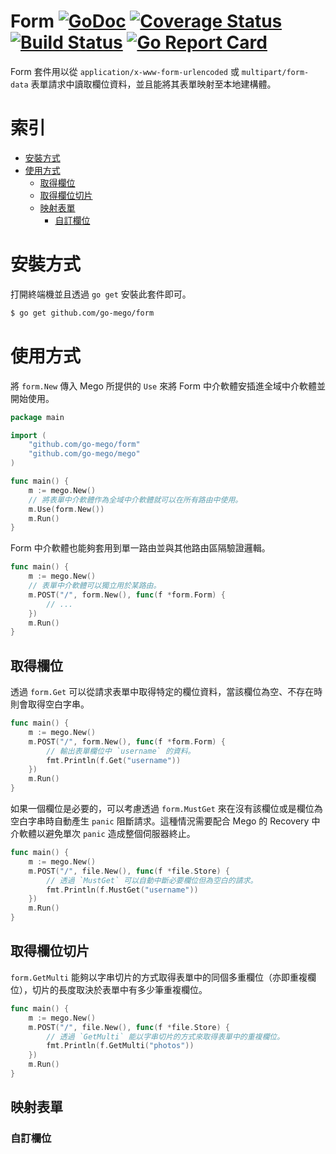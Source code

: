 # Form [![GoDoc](https://godoc.org/github.com/go-mego/form?status.svg)](https://godoc.org/github.com/go-mego/form) [![Coverage Status](https://coveralls.io/repos/github/go-mego/form/badge.svg?branch=master)](https://coveralls.io/github/go-mego/form?branch=master) [![Build Status](https://travis-ci.org/go-mego/form.svg?branch=master)](https://travis-ci.org/go-mego/form) [![Go Report Card](https://goreportcard.com/badge/github.com/go-mego/form)](https://goreportcard.com/report/github.com/go-mego/form)

Form 套件用以從 `application/x-www-form-urlencoded` 或 `multipart/form-data` 表單請求中讀取欄位資料，並且能將其表單映射至本地建構體。

# 索引

* [安裝方式](#安裝方式)
* [使用方式](#使用方式)
    * [取得欄位](#取得欄位)
    * [取得欄位切片](#取得欄位切片)
    * [映射表單](#映射表單)
        * [自訂欄位](#自訂欄位)

# 安裝方式

打開終端機並且透過 `go get` 安裝此套件即可。

```bash
$ go get github.com/go-mego/form
```

# 使用方式

將 `form.New` 傳入 Mego 所提供的 `Use` 來將 Form 中介軟體安插進全域中介軟體並開始使用。

```go
package main

import (
	"github.com/go-mego/form"
	"github.com/go-mego/mego"
)

func main() {
	m := mego.New()
	// 將表單中介軟體作為全域中介軟體就可以在所有路由中使用。
	m.Use(form.New())
	m.Run()
}
```

Form 中介軟體也能夠套用到單一路由並與其他路由區隔驗證邏輯。

```go
func main() {
	m := mego.New()
	// 表單中介軟體可以獨立用於某路由。
	m.POST("/", form.New(), func(f *form.Form) {
		// ...
	})
	m.Run()
}
```

## 取得欄位

透過 `form.Get` 可以從請求表單中取得特定的欄位資料，當該欄位為空、不存在時則會取得空白字串。

```go
func main() {
	m := mego.New()
	m.POST("/", form.New(), func(f *form.Form) {
        // 輸出表單欄位中 `username` 的資料。
		fmt.Println(f.Get("username"))
	})
	m.Run()
}
```

如果一個欄位是必要的，可以考慮透過 `form.MustGet` 來在沒有該欄位或是欄位為空白字串時自動產生 `panic` 阻斷請求。這種情況需要配合 Mego 的 Recovery 中介軟體以避免單次 `panic` 造成整個伺服器終止。

```go
func main() {
	m := mego.New()
	m.POST("/", file.New(), func(f *file.Store) {
		// 透過 `MustGet` 可以自動中斷必要欄位但為空白的請求。
		fmt.Println(f.MustGet("username"))
	})
	m.Run()
}
```

## 取得欄位切片

`form.GetMulti` 能夠以字串切片的方式取得表單中的同個多重欄位（亦即重複欄位），切片的長度取決於表單中有多少筆重複欄位。

```go
func main() {
	m := mego.New()
	m.POST("/", file.New(), func(f *file.Store) {
		// 透過 `GetMulti` 能以字串切片的方式來取得表單中的重複欄位。
		fmt.Println(f.GetMulti("photos"))
	})
	m.Run()
}
```

## 映射表單

### 自訂欄位